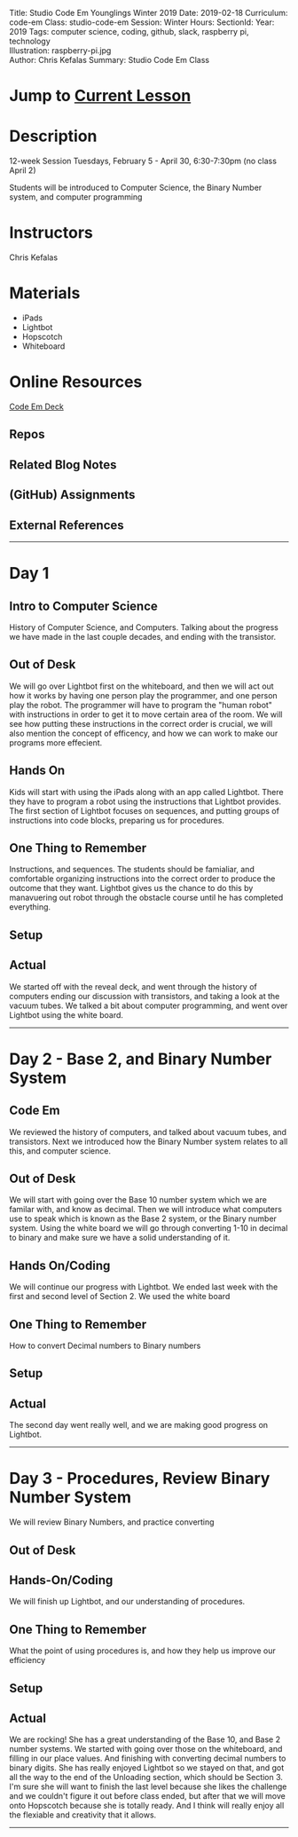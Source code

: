 Title: Studio Code Em Younglings Winter 2019
Date: 2019-02-18
Curriculum: code-em
Class: studio-code-em
Session: Winter
Hours:
SectionId:
Year: 2019
Tags: computer science, coding, github, slack, raspberry pi, technology  
Illustration: raspberry-pi.jpg  
Author: Chris Kefalas 
Summary: Studio Code Em Class

# Jump to [Current Lesson](#current)

# Description

12-week Session
Tuesdays, February 5 - April 30, 6:30-7:30pm
(no class April 2)

Students will be introduced to Computer Science, the Binary Number system, and computer programming

# Instructors

Chris Kefalas

# Materials

- iPads
- Lightbot
- Hopscotch
- Whiteboard 

# Online Resources

[Code Em Deck](decks/code-em.html)

## Repos

## Related Blog Notes

## (GitHub) Assignments

## External References

----

# Day 1

## Intro to Computer Science

History of Computer Science, and Computers. Talking about the progress we have made in the last couple decades, and ending with the transistor. 


## Out of Desk

We will go over Lightbot first on the whiteboard, and then we will act out how it works by having one person play the programmer, and one person play the robot. The programmer will have to program the "human robot" with instructions in order to get it to move certain area of the room. We will see how putting these instructions in the correct order is crucial, we will also mention the concept of efficency, and how we can work to make our programs more effecient. 

## Hands On

Kids will start with using the iPads along with an app called Lightbot. There they have to program a robot using the instructions that Lightbot provides. The first section of Lightbot focuses on sequences, and putting groups of instructions into code blocks, preparing us for procedures. 

## One Thing to Remember

Instructions, and sequences. The students should be famialiar, and comfortable organizing instructions into the correct order to produce the outcome that they want. Lightbot gives us the chance to do this by manavuering out robot through the obstacle course until he has completed everything. 

## Setup

## Actual

We started off with the reveal deck, and went through the history of computers ending our discussion with transistors, and taking a look at the vacuum tubes. We talked a bit about computer programming, and went over Lightbot using the white board. 

----

# Day 2 - Base 2, and Binary Number System

## Code Em

We reviewed the history of computers, and talked about vacuum tubes, and transistors. Next we introduced how the Binary Number system relates to all this, and computer science. 

## Out of Desk

We will start with going over the Base 10 number system which we are familar with, and know as decimal. Then we will introduce what computers use to speak which is known as the Base 2 system, or the Binary number system. Using the white board we will go through converting 1-10 in decimal to binary and make sure we have a solid understanding of it. 

## Hands On/Coding
We will continue our progress with Lightbot. We ended last week with the first and second level of Section 2. We used the white board 


## One Thing to Remember

How to convert Decimal numbers to Binary numbers


## Setup

## Actual

The second day went really well, and we are making good progress on Lightbot.  

----

# Day 3 - Procedures, Review Binary Number System

We will review Binary Numbers, and practice converting

## Out of Desk

## Hands-On/Coding

We will finish up Lightbot, and our understanding of procedures. 


## One Thing to Remember

What the point of using procedures is, and how they help us improve our efficiency

## Setup

## Actual

We are rocking! She has a great understanding of the Base 10, and Base 2 number systems. We started with going over those on the whiteboard, and filling in our place values. And finishing with converting decimal numbers to binary digits. She has really enjoyed Lightbot so we stayed on that, and got all the way to the end of the Unloading section, which should be Section 3. I'm sure she will want to finish the last level because she likes the challenge and we couldn't figure it out before class ended, but after that we will move onto Hopscotch because she is totally ready. And I think will really enjoy all the flexiable and creativity that it allows. 

----